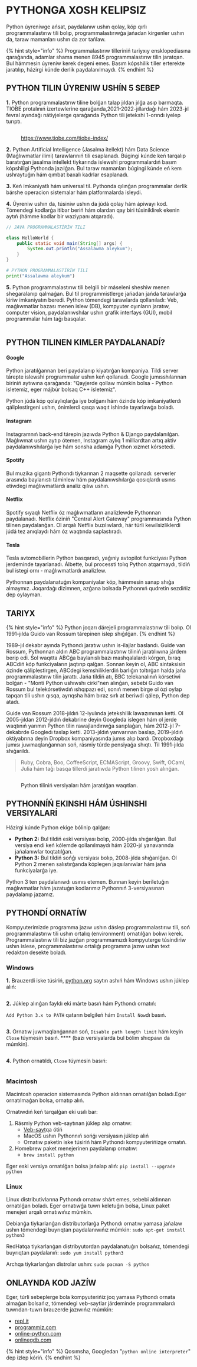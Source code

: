 # PYTHONGA XOSH KELIPSIZ

Python úyreniwge ańsat, paydalanıw ushın qolay, kóp qırlı programmalastırıw tili bolıp, programmalastırıwģa jańadan kirgenler ushın da, taraw mamanları ushın da zor tańlaw.

{% hint style="info" %}
Programmalastırıw tilleriniń tariyxıy ensklopediasına qaraģanda, adamlar shama menen 8945 programmalastırıw tilin jaratqan. Bul hámmesin úyreniw kerek degeni emes. Basım kópshilik tiller erterekte jaratılıp, házirgi kúnde derlik paydalanılmaydı.
{% endhint %}

## PYTHON TILIN ÚYRENIW USHÍN 5 SEBEP

**1.**    Python programmalastırıw tiline bolģan talap jıldan jılģa asıp barmaqta. TIOBE protalınıń izertewlerine qaraģanda,2021-2022-jıllardaģı hám 2023-jıl fevral ayındaģı nátiyjelerge qaraģanda Python tili jetekshi 1-orındı iyelep turıptı.

<figure><img src="../.gitbook/assets/image (6) (1).png" alt=""><figcaption><p><a href="https://www.tiobe.com/tiobe-index/">https://www.tiobe.com/tiobe-index/</a></p></figcaption></figure>

**2.**    Python Artificial Intelligence (Jasalma itellekt) hám Data Science (Maģlıwmatlar ilimi) tarawlarınıń tili esaplanadı. Búgingi kúnde keń tarqalıp baratırģan jasalma intellekt tiykarında islewshi programmalardıń basım kópshiligi Pythonda jazılģan. Bul taraw mamanları búgingi kúnde eń kem ushraytuģın hám qımbat baxalı kadrlar esaplanadı.

**3.**    Keń imkaniyatlı hám universal til. Pythonda qılınģan programmalar derlik bárshe operacion sistemalar hám platformalarda isleydi.

**4.**    Úyreniw ushın da, túsiniw ushın da júdá qolay hám ápiwayı kod. Tómendegi kodlarģa itibar beriń hám olardan qay biri túsiniklirek ekenin aytıń (hámme kodlar bir waziypanı atqaradı).

```java
// JAVA PROGRAMMALASTÍRÍW TILI

class HelloWorld {
    public static void main(String[] args) {
        System.out.println("Assalawma aleykum"); 
    }
}
```

```python
# PYTHON PROGRAMMALASTÍRÍW TILI
print("Assalawma aleykum")
```

**5.**    Python programmalastırıw tili belgili bir máseleni sheshiw menen shegaralanıp qalmaģan. Bul til programmistlerge jańadan jańda tarawlarģa kiriw imkaniyatın beredi. Python tómendegi tarawlarda qollanıladı: Veb, maģlıwmatlar bazası menen islew (DB), kompyuter oyınların jaratıw, computer vision, paydalanıwshılar ushın grafik interfays (GUI), mobil programmalar hám taģı basqalar.

<figure><img src="../.gitbook/assets/image (5) (1).png" alt=""><figcaption></figcaption></figure>

## PYTHON TILINEN KIMLER PAYDALANADÍ?

#### Google

Python jaratılģannan beri paydalanıp kiyatırģan kompaniya. Tildi server tárepte islewshi programmalar ushın keń qollanadı. Google jumısshılarınan biriniń aytıwına qaraģanda: "Qayjerde qollaw múmkin bolsa - Python isletemiz, eger májbúr bolsaq C++ isletemiz".&#x20;

Python júdá kóp qolaylıqlarģa iye bolģanı hám ózinde kóp imkaniyatlerdı qáliplestirgeni ushın, ónimlerdi qısqa waqıt ishinde tayarlawģa boladı.

#### Instagram

Instagramnıń back-end tárepin jazıwda Python & Django paydalanılģan. Maģlıwmat ushın aytıp ótemen, Instagram aylıq 1 milliardtan artıq aktiv paydalanıwshılarģa iye hám sonsha adamģa Python xızmet kórsetedi.

#### Spotify

Bul muzika gigantı Pythondı tiykarınan 2 maqsette qollanadı: serverler arasında baylanıstı táminlew hám paydalanıwshılarģa qosıqlardı usınıs etiwdegi maģlıwmatlardı analiz qılıw ushın.

#### Netflix

Spotify sıyaqlı Netflix óz maģlıwmatların analizlewde Pythonnan paydalanadı. Netflix óziniń "Central Alert Gateway" programmasında Python tilinen paydalanģan. Ol arqalı Netflix buzılıwlardı, hár túrli kewilsizliklerdi júdá tez anıqlaydı hám óz waqtında saplastıradı.

#### Tesla

Tesla avtomobillerin Python basqaradı, yaģıniy avtopilot funkciyası Python jerdeminde tayarlanadı. Álbette, bul processti tolıq Python atqarmaydı, tildiń bul istegi ornı - maģlıwmatlardı analizlew.

Pythonnan paydalanatuģın kompaniyalar kóp, hámmesin sanap shıģa almaymız. Joqardaģı dizimnen, azģana bolsada Pythonnıń qudretin sezdińiz dep oylayman.

## TARIYX

{% hint style="info" %}
Python joqarı dárejeli programmalastırıw tili bolıp. Ol 1991-jılda Guido van Rossum tárepinen islep shıģılģan.
{% endhint %}

1989-jıl dekabr ayında Pythondı jaratıw ushın is-ilajlar baslandı. Guide van Rossum, Pythonnan aldın ABC programmalastırıw tiliniń jaratılıwına járdem berip edi. Sol waqıtta ABCģa baylanıslı bazı mashqalalardı kórgen, bıraq ABCdiń kóp funkciyaların jaqtırıp qalģan. Sonnan keyin ol, ABC sintaksisin ózinde qáliplestirgen, ABCdegi kemshiliklerdiń barlıģın toltırģan halda jańa programmalastırıw tilin jarattı. Jańa tildiń atı, BBC telekanalınıń kórsetiwi bolģan - "Monti Python ushıwshı cirki"nen alınģan, sebebi Guido van Rossum bul telekórsetiwdıń ıshqıpazı edi, sonıń menen birge ol ózi oylap tapqan tili ushın qısqa, ayrıqsha hám bıraz sırlı at beriwdi qálep, Python dep atadı.

Guide van Rossum 2018-jıldıń 12-iyulında jetekshilik lawazımınan ketti. Ol 2005-jıldan 2012-jıldıń dekabrine deyin Googleda islegen hám ol jerde waqtınıń yarımın Python tilin rawajlandırıwģa sarıplaģan, hám 2012-jıl 7-dekabrde Googledı taslap ketti. 2013-jıldıń yanvarınan baslap, 2019-jıldıń oktiyabrına deyin Dropbox kompaniyasında jumıs alıp bardı. Dropboxdaģı jumısı juwmaqlanģannan soń, rásmiy túrde pensiyaģa shıqtı. Til 1991-jılda shıģarıldı. &#x20;

> Ruby, Cobra, Boo, CoffeeScript, ECMAScript, Groovy, Swift, OCaml, Julia hám taģı basqa tillerdi jaratıwda Python tilinen yosh alınģan.

<figure><img src="../.gitbook/assets/image (2) (1) (1).png" alt=""><figcaption><p>Python tiliniń versiyaları hám jaratılģan waqıtları.</p></figcaption></figure>

## PYTHONNÍŃ EKINSHI HÁM ÚSHINSHI VERSIYALARÍ

Házirgi kúnde Python ekige bólinip qalģan:

* **Python 2:** Bul tildiń eski versiyası bolıp, 2000-jılda shıģarılģan. Bul versiya endi keń kólemde qollanılmaydı hám 2020-jıl yanavarında jańalanıwlar toqtatılģan.
* **Python 3:** Bul tildiń sońģı versiyası bolıp, 2008-jılda shıģarılģan. Ol Python 2 menen salıstırģanda kóplegen jaqsılanıwlar hám jańa funkciyalarģa iye.

Python 3 ten paydalanıwdı usınıs etemen. Bunnan keyin beriletuģın maģlıwmatlar hám jazatuģın kodlarımız Pythonnıń 3-versiyasınan paydalanıp jazamız.

## PYTHONDÍ ORNATÍW

Kompyuterimizde programma jazıw ushın dáslep programmalastırıw tili, soń programmalastırıw tili ushın ortalıq (environment) ornatılģan bolıwı kerek. Programmalastırıw tili biz jazģan programmamızdı kompyuterge túsindiriw ushın islese, programmalastırıw ortalıģı programma jazıw ushın text redaktorı desekte boladı.

### Windows

**1.**    Brauzerdi iske túsiriń, [python.org](https://www.python.org/downloads) saytın ashıń hám Windows ushın júklep alıń:

<figure><img src="../.gitbook/assets/image (6).png" alt=""><figcaption></figcaption></figure>

**2.**    Júklep alınģan fayldı eki márte basıń hám Pythondı ornatıń:

`Add Python 3.x to PATH` qatarın belgileń hám `Install Now`dı basıń.

<figure><img src="../.gitbook/assets/image (3) (1).png" alt=""><figcaption></figcaption></figure>

**3.**    Ornatıw juwmaqlanģannan soń, `Disable path length limit` hám keyin `Close` túymesin basıń. **** (bazı versiyalarda bul bólim shıqpawı da múmkin).

<figure><img src="../.gitbook/assets/image (1) (1).png" alt=""><figcaption></figcaption></figure>

**4.**    Python ornatıldı, `Close` túymesin basıń:

<figure><img src="../.gitbook/assets/image (4) (1).png" alt=""><figcaption></figcaption></figure>

### Macintosh

Macintosh operacion sistemasında Python aldınnan ornatılģan boladı.Eger ornatılmaģan bolsa, ornatıp alıń.

Ornatıwdıń keń tarqalģan eki usılı bar:

1. Rásmiy Python veb-saytınan júklep alıp ornatıw:
   * [Veb-sayt](https://www.python.org/downloads/)qa ótiń
   * MacOS ushın Pythonnıń sońģı versiyasın júklep alıń
   * Ornatıw paketin iske túsiriń hám Pythondı kompyuterińizge ornatıń.
2. Homebrew paket menejerinen paydalanıp ornatıw:
   * `brew install python`

Eger eski versiya ornatılģan bolsa jańalap alıń: `pip install --upgrade python`

### Linux

Linux distributivlarına Pythondı ornatıw shárt emes, sebebi aldınnan ornatılģan boladı. Eger ornatıwģa tuwrı keletuģın bolsa, Linux paket menejeri arqalı ornatıwıńız múmkin.

Debianģa tiykarlanģan distributorlarģa Pythondı ornatıw yamasa jańalaw ushın tómendegi buyrıqtan paydalanıwıńız múmkin: `sudo apt-get install python3`

RedHatqa tiykarlanģan distribyutordan paydalanatuģın bolsańız, tómendegi buyrıqtan paydalanıń: `sudo yum install python3`

Archqa tiykarlanģan distrolar ushın: `sudo pacman -S python`

## ONLAYNDA KOD JAZÍW

Eger, túrli sebeplerge bola kompyuterińiz joq yamasa Pythondı ornata almaģan bolsańız, tómendegi veb-saytlar járdeminde programmalardı tuwrıdan-tuwrı brauzerde jazıwıńız múmkin:

* [repl.it](https://replit.com/)
* [programmiz.com](https://www.programiz.com/python-programming/online-compiler/)
* ﻿[online-python.com](https://www.online-python.com/)
* ﻿​[onlinegdb.com](https://www.onlinegdb.com/online\_python\_interpreter)

{% hint style="info" %}
Qosımsha, Googledan "`python online interpreter`" dep izlep kóriń.
{% endhint %}
